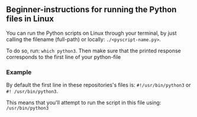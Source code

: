 ## Beginner-instructions for running the Python files in Linux

You can run the Python scripts on Linux through your terminal, by just calling the filename (full-path) or locally: `./<pyscript-name.py>`.

To do so, run: ```which python3```.
Then make sure that the printed response corresponds to the first line of your python-file 

### Example
By default the first line in these repositories's files is: `#!/usr/bin/python3` or `#! /usr/bin/python3`.

This means that you'll attempt to run the script in this file using: `/usr/bin/python3`
